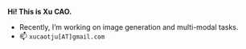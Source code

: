 **Hi! This is Xu CAO.**
- Recently, I’m working on image generation and multi-modal tasks.
- 📫 `xucaotju[AT]gmail.com`

<!---- 💞️ I’m looking to collaborate on ...--->
<!---
SheffieldCao/SheffieldCao is a ✨ special ✨ repository because its `README.md` (this file) appears on your GitHub profile.
You can click the Preview link to take a look at your changes.
--->

<!---
[![Anurag's GitHub stats](https://github-readme-stats.vercel.app/api?username=SheffieldCao&show_icons=true&hide=stars&theme=vision-friendly-dark&layout=compact)](https://github.com/anuraghazra/github-readme-stats)
--->

<!---
[![Top Langs](https://github-readme-stats.vercel.app/api/top-langs/?username=SheffieldCao&show_icons=true&layout=compact)](https://github.com/anuraghazra/github-readme-stats)
--->

